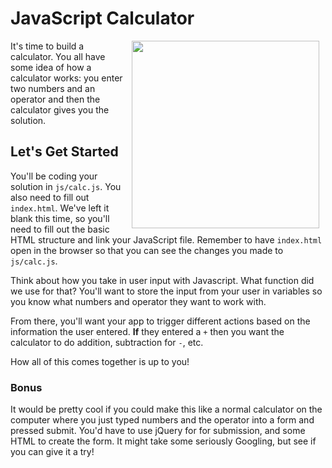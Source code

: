 # JavaScript Calculator 

<img src="https://s3.amazonaws.com/after-school-assets/calc.gif" align="right" hspace="10" width="300px">

It's time to build a calculator. You all have some idea of how a calculator works: you enter two numbers and an operator and then the calculator gives you the solution.

## Let's Get Started

You'll be coding your solution in `js/calc.js`. You also need to fill out `index.html`. We've left it blank this time, so you'll need to fill out the basic HTML structure and link your JavaScript file. Remember to have `index.html` open in the browser so that you can see the changes you made to `js/calc.js`.

Think about how you take in user input with Javascript. What function did we use for that? You'll want to store the input from your user in variables so you know what numbers and operator they want to work with.

From there, you'll want your app to trigger different actions based on the information the user entered. **If** they entered a `+` then you want the calculator to do addition, subtraction for `-`, etc. 

How all of this comes together is up to you!


### Bonus

It would be pretty cool if you could make this like a normal calculator on the computer where you just typed numbers and the operator into a form and pressed submit. You'd have to use jQuery for for submission, and some HTML to create the form. It might take some seriously Googling, but see if you can give it a try!
